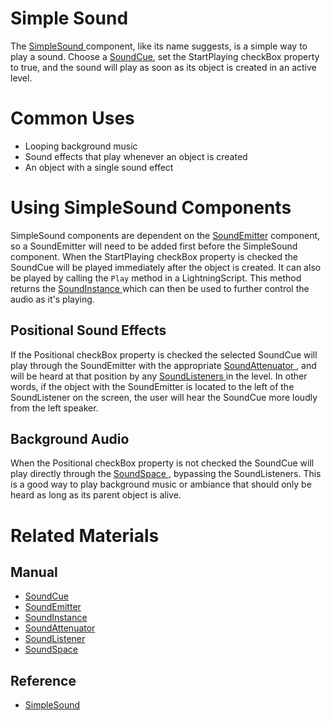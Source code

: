 # Simple Sound
The [ SimpleSound ](https://plasmaengine.github.io/PlasmaDocs/Plasma1/C++/code_reference/class_reference/simplesound.md) component, like its name suggests, is a simple way to play a sound. Choose a [SoundCue](https://plasmaengine.github.io/PlasmaDocs/Plasma1/Editor/audio/soundcue.md), set the StartPlaying checkBox property to true, and the sound will play as soon as its object is created in an active level. 

# Common Uses

- Looping background music 
- Sound effects that play whenever an object is created 
- An object with a single sound effect 

# Using SimpleSound Components

SimpleSound components are dependent on the [SoundEmitter](https://plasmaengine.github.io/PlasmaDocs/Plasma1/Editor/audio/soundemitter.md) component, so a SoundEmitter will need to be added first before the SimpleSound component. When the StartPlaying checkBox property is checked the SoundCue will be played immediately after the object is created. It can also be played by calling the `Play` method in a LightningScript. This method returns the [SoundInstance ](https://plasmaengine.github.io/PlasmaDocs/Plasma1/Editor/audio/soundinstance.md) which can then be used to further control the audio as it's playing.

## Positional Sound Effects

If the Positional checkBox property is checked the selected SoundCue will play through the SoundEmitter with the appropriate [SoundAttenuator ](https://plasmaengine.github.io/PlasmaDocs/Plasma1/Editor/audio/soundattenuator.md), and will be heard at that position by any [SoundListeners ](https://plasmaengine.github.io/PlasmaDocs/Plasma1/Editor/audio/soundlistener.md) in the level. In other words, if the object with the SoundEmitter is located to the left of the SoundListener on the screen, the user will hear the SoundCue more loudly from the left speaker. 

## Background Audio

When the Positional checkBox property is not checked the SoundCue will play directly through the [SoundSpace ](https://plasmaengine.github.io/PlasmaDocs/Plasma1/Editor/audio/soundspace.md), bypassing the SoundListeners. This is a good way to play background music or ambiance that should only be heard as long as its parent object is alive. 

# Related Materials

## Manual
- [SoundCue ](https://plasmaengine.github.io/PlasmaDocs/Plasma1/Editor/audio/soundcue.md)
- [SoundEmitter ](https://plasmaengine.github.io/PlasmaDocs/Plasma1/Editor/audio/soundemitter.md)
- [SoundInstance ](https://plasmaengine.github.io/PlasmaDocs/Plasma1/Editor/audio/soundinstance.md)
- [SoundAttenuator ](https://plasmaengine.github.io/PlasmaDocs/Plasma1/Editor/audio/soundattenuator.md)
- [SoundListener ](https://plasmaengine.github.io/PlasmaDocs/Plasma1/Editor/audio/soundlistener.md)
- [SoundSpace ](https://plasmaengine.github.io/PlasmaDocs/Plasma1/Editor/audio/soundspace.md)

## Reference
- [ SimpleSound ](https://plasmaengine.github.io/PlasmaDocs/Plasma1/C++/code_reference/class_reference/simplesound.md) 

 